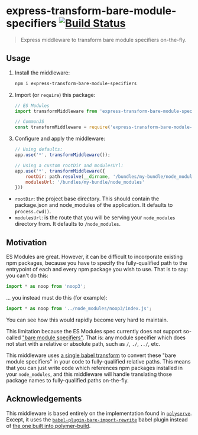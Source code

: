 # express-transform-bare-module-specifiers [![Build Status](https://travis-ci.com/nodecg/express-transform-bare-module-specifiers.svg?branch=master)](https://travis-ci.com/nodecg/express-transform-bare-module-specifiers)

> Express middleware to transform bare module specifiers on-the-fly.

## Usage

1. Install the middleware:

	```bash
	npm i express-transform-bare-module-specifiers
	```
2. Import (or `require`) this package:

	```js
	// ES Modules
	import transformMiddleware from 'express-transform-bare-module-specifiers';

	// CommonJS
	const transformMiddleware = require('express-transform-bare-module-specifiers').default;
	```
3. Configure and apply the middleware:

	```js
	// Using defaults:
	app.use('*', transformMiddleware());
	
	// Using a custom rootDir and modulesUrl:
	app.use('*', transformMiddleware({
		rootDir: path.resolve(__dirname, '/bundles/my-bundle/node_modules'),
		modulesUrl: '/bundles/my-bundle/node_modules'
	}))
	```
	
- `rootDir`: the project base directory. This should contain the package.json and node_modules of the application. It defaults to `process.cwd()`.
- `modulesUrl`: is the route that you will be serving your `node_modules` directory from. It defaults to `/node_modules`.

## Motivation

ES Modules are great. However, it can be difficult to incorporate existing npm packages, because you have to specify the fully-qualified path to the entrypoint of each and every npm package you wish to use. That is to say: you can't do this:

```js
import * as noop from 'noop3';
```

... you instead must do this (for example):
```js
import * as noop from '../node_modules/noop3/index.js';
```

You can see how this would rapidly become very hard to maintain.

This limitation because the ES Modules spec currently does not support so-called ["bare module specifiers"](https://github.com/domenic/import-maps). That is: any module specifier which does not start with a relative or absolute path, such as `/`, `./`, `../`, etc.

This middleware uses [a single babel transform](https://www.npmjs.com/package/babel-plugin-bare-import-rewrite) to convert these "bare module specifiers" in your code to fully-qualified relative paths. This means that you can just write code which references npm packages installed in your `node_modules`, and this middleware will handle translating those package names to fully-qualified paths on-the-fly.

## Acknowledgements

This middleware is based entirely on the implementation found in [`polyserve`](https://github.com/Polymer/tools/tree/master/packages/polyserve). Except, it uses the [`babel-plugin-bare-import-rewrite`](https://www.npmjs.com/package/babel-plugin-bare-import-rewrite) babel plugin instead of [the one built into polymer-build](https://github.com/Polymer/tools/blob/14fea56b16218db369bf5fdce2bb707d78c209c8/packages/build/src/babel-plugin-bare-specifiers.ts).

